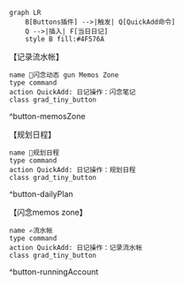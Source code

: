 ```mermaid
graph LR
    B[Buttons插件] -->|触发| Q[QuickAdd命令]
    Q -->|插入| F[当日日记]
    style B fill:#4F576A
```


【记录流水帐】

```button
name 💭闪念动态 gun Memos Zone
type command
action QuickAdd: 日记操作：闪念笔记
class grad_tiny_button
```
^button-memosZone

【规划日程】

```button
name 🧾规划日程
type command
action QuickAdd: 日记操作：规划日程
class grad_tiny_button
```
^button-dailyPlan


【闪念memos zone】

```button
name ✍️流水帐
type command
action QuickAdd: 日记操作：记录流水帐
class grad_tiny_button
```
^button-runningAccount


